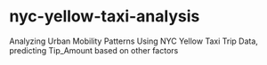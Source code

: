 # nyc-yellow-taxi-analysis
Analyzing Urban Mobility Patterns Using NYC Yellow Taxi Trip Data, predicting Tip_Amount based on other factors

